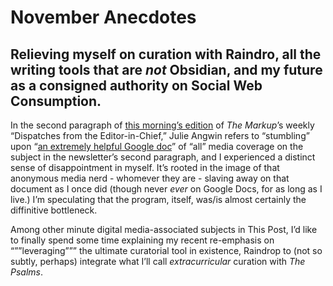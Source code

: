 # November Anecdotes

## Relieving myself on curation with Raindro, all the writing tools that are *not* Obsidian, and my future as a consigned authority on Social Web Consumption.

In the second paragraph of [this morning’s edition](https://www.getrevue.co/profile/themarkup/issues/inside-the-facebook-papers-824142) of *The Markup*’s weekly “Dispatches from the Editor-in-Chief,” Julie Angwin refers to “stumbling” upon “[an extremely helpful Google doc](https://docs.google.com/document/d/1QYqmJsifBjf_xA23Ea7AdeMFyjGWaF_dvhi5EZdNUf4/mobilebasic)” of “all” media coverage on the subject in the newsletter’s second paragraph, and I experienced a distinct sense of disappointment in myself. It’s rooted in the image of that anonymous media nerd - whomever they are - slaving away on that document as I once did (though never *ever* on Google Docs, for as long as I live.) I’m speculating that the program, itself, was/is almost certainly the diffinitive bottleneck.

Among other minute digital media-associated subjects in This Post, I’d like to finally spend some time explaining my recent re-emphasis on “””leveraging””” the ultimate curatorial tool in existence, Raindrop to (not so subtly, perhaps) integrate what I’ll call *extracurricular* curation with *The Psalms*.